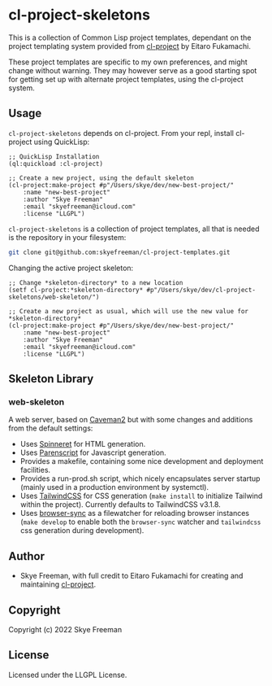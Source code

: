 # cl-project-skeletons

This is a collection of Common Lisp project templates, dependant on the project templating system provided from [cl-project](https://github.com/fukamachi/cl-project) by Eitaro Fukamachi.

These project templates are specific to my own preferences, and might change without warning. They may however serve as a good starting spot for getting set up with alternate project templates, using the cl-project system.

## Usage


`cl-project-skeletons` depends on cl-project. From your repl, install cl-project using QuickLisp:
```common-lisp
;; QuickLisp Installation
(ql:quickload :cl-project)

;; Create a new project, using the default skeleton
(cl-project:make-project #p"/Users/skye/dev/new-best-project/"
	:name "new-best-project"
	:author "Skye Freeman"
	:email "skyefreeman@icloud.com"
	:license "LLGPL")
```


`cl-project-skeletons` is a collection of project templates, all that is needed is the repository in your filesystem:
```bash
git clone git@github.com:skyefreeman/cl-project-templates.git
```


Changing the active project skeleton:
```common-lisp
;; Change *skeleton-directory* to a new location
(setf cl-project:*skeleton-directory* #p"/Users/skye/dev/cl-project-skeletons/web-skeleton/")

;; Create a new project as usual, which will use the new value for *skeleton-directory*
(cl-project:make-project #p"/Users/skye/dev/new-best-project/"
	:name "new-best-project"
	:author "Skye Freeman"
	:email "skyefreeman@icloud.com"
	:license "LLGPL")	
```

## Skeleton Library

### web-skeleton

A web server, based on [Caveman2](https://github.com/fukamachi/caveman) but with some changes and additions from the default settings:
- Uses [Spinneret](https://github.com/ruricolist/spinneret) for HTML generation.
- Uses [Parenscript](https://gitlab.common-lisp.net/parenscript/parenscript) for Javascript generation.
- Provides a makefile, containing some nice development and deployment facilities.
- Provides a run-prod.sh script, which nicely encapsulates server startup (mainly used in a production environment by systemctl).
- Uses [TailwindCSS](https://tailwindcss.com) for CSS generation (`make install` to initialize Tailwind within the project). Currently defaults to TailwindCSS v3.1.8.
- Uses [browser-sync](https://browsersync.io) as a filewatcher for reloading browser instances (`make develop` to enable both the `browser-sync` watcher and `tailwindcss` css generation during development).

## Author

* Skye Freeman, with full credit to Eitaro Fukamachi for creating and maintaining [cl-project](https://github.com/fukamachi/cl-project).

## Copyright

Copyright (c) 2022 Skye Freeman

## License

Licensed under the LLGPL License.
